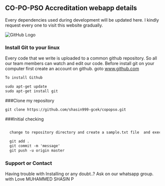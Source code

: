 ## CO-PO-PSO Accreditation webapp details

Every dependencies used during development will be updated here. I kindly request every one to visit this website gradually.

![GitHub Logo](http://cdn.vectorstock.com/i/composite/43,44/anonymous-mask-logo-hacker-icon-design-vector-6454344.jpg)

### Install Git to your linux

Every code that we write is uploaded to a common github repository. So all our team members can watch and edit our code.
Before install git on your computer first create an account on github.
goto www.github.com
```markdown
To install Github

sudo apt-get update
sudo apt-get install git
```
###Clone my repository
```markdown
git clone https://github.com/shasin999-gcek/copopso.git
``` 
###Initial checking

```markdown

  change to repository directory and create a sample.txt file  and execute these commands
  
  git add .
  git commit -m 'message'
  git push -u origin master
 ``` 

### Support or Contact

Having trouble with Installing or any doubt..?
Ask on our whatsapp group.
with Love MUHAMMED SHASIN P
